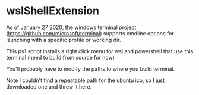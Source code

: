 # wslShellExtension

As of January 27 2020, the windows terminal project (https://github.com/microsoft/terminal) supports cmdline options for launching with a specific profile or working dir.<br>

This ps1 script installs a right click menu for wsl and powershell that use this terminal (need to build from source for now)<br>

You'll probably have to modify the paths to where you build terminal.

Note I couldn't find a repeatable path for the ubuntu ico, so I just downloaded one and threw it here.



